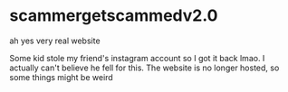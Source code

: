 # scammergetscammedv2.0
ah yes very real website

Some kid stole my friend's instagram account so I got it back lmao. I actually can't believe he fell for this.
The website is no longer hosted, so some things might be weird

